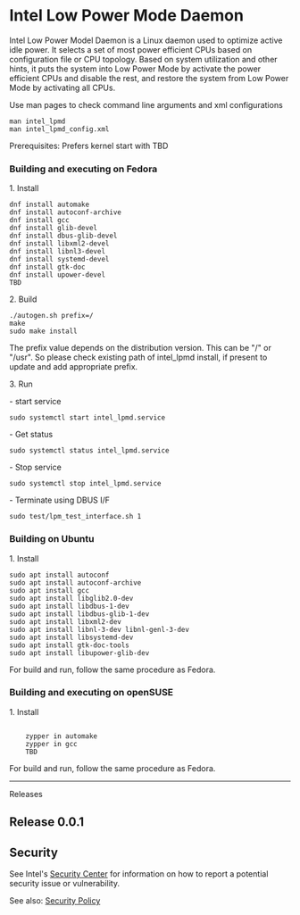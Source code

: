 # Intel Low Power Mode Daemon

Intel Low Power Model Daemon is a Linux daemon used to optimize active idle power.
It selects a set of most power efficient CPUs based on configuration file or CPU topology. Based on system utilization and other hints, it puts the system into Low Power Mode by activate the power efficient CPUs and disable the rest, and restore the system from Low Power Mode by activating all CPUs.

<p>Use man pages to check command line arguments and xml configurations</p>
<pre><code>man intel_lpmd
man intel_lpmd_config.xml</code></pre></p>

<p>Prerequisites: Prefers kernel start with TBD</p>

### Building and executing on Fedora
<p>1. Install</p>

<pre><code>dnf install automake
dnf install autoconf-archive
dnf install gcc
dnf install glib-devel
dnf install dbus-glib-devel
dnf install libxml2-devel
dnf install libnl3-devel
dnf install systemd-devel
dnf install gtk-doc
dnf install upower-devel
TBD
</code></pre>

<p>2. Build</p>

<pre><code>./autogen.sh prefix=/
make
sudo make install
</code></pre>

<p>The prefix value depends on the distribution version.
This can be "/" or "/usr". So please check existing
path of intel_lpmd install, if present to update and
add appropriate prefix.</p>

<p>3. Run</p>
<p>- start service</p>

<pre><code>sudo systemctl start intel_lpmd.service</code></pre>
<p>- Get status</p>
<pre><code>sudo systemctl status intel_lpmd.service</code></pre>
<p>- Stop service</p>
<pre><code>sudo systemctl stop intel_lpmd.service</code></pre>

<p>- Terminate using DBUS I/F</p>
<pre><code>sudo test/lpm_test_interface.sh 1</code></pre></p>

### Building on Ubuntu
<p>1. Install</p>
<pre><code>sudo apt install autoconf
sudo apt install autoconf-archive
sudo apt install gcc
sudo apt install libglib2.0-dev
sudo apt install libdbus-1-dev
sudo apt install libdbus-glib-1-dev
sudo apt install libxml2-dev
sudo apt install libnl-3-dev libnl-genl-3-dev
sudo apt install libsystemd-dev
sudo apt install gtk-doc-tools
sudo apt install libupower-glib-dev
</code></pre></p>

<p>For build and run, follow the same procedure as Fedora.</p>

### Building and executing on openSUSE
<p>1. Install</p>
<pre><code>
    zypper in automake
    zypper in gcc
    TBD
</code></pre>

<p>For build and run, follow the same procedure as Fedora.</p>

<hr />

<p>Releases</p>

## Release 0.0.1

## Security

See Intel's [Security Center](https://www.intel.com/content/www/us/en/security-center/default.html)
for information on how to report a potential security issue or vulnerability.

See also: [Security Policy](SECURITY.md)
